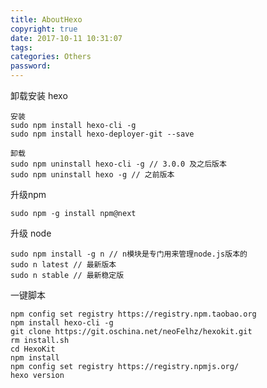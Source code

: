 ```yaml
---
title: AboutHexo
copyright: true
date: 2017-10-11 10:31:07
tags:
categories: Others
password:
---
```




卸载安装 hexo

```shell
安装
sudo npm install hexo-cli -g
sudo npm install hexo-deployer-git --save

卸载
sudo npm uninstall hexo-cli -g // 3.0.0 及之后版本
sudo npm uninstall hexo -g // 之前版本
```

<!--more-->

升级npm

```shell
sudo npm -g install npm@next
```



升级 node

```shell
sudo npm install -g n // n模块是专门用来管理node.js版本的
sudo n latest // 最新版本
sudo n stable // 最新稳定版
```



一键脚本

```shell
npm config set registry https://registry.npm.taobao.org
npm install hexo-cli -g
git clone https://git.oschina.net/neoFelhz/hexokit.git
rm install.sh
cd HexoKit
npm install
npm config set registry https://registry.npmjs.org/
hexo version
```

